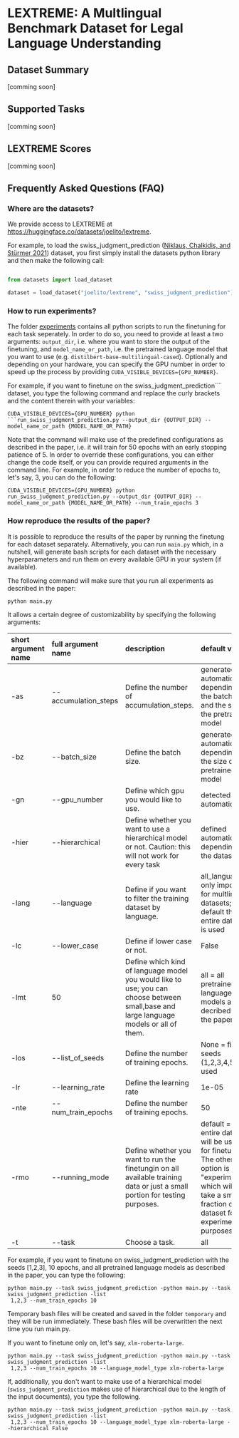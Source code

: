 # LEXTREME: A Multlingual Benchmark Dataset for Legal Language Understanding 

## Dataset Summary
[comming soon]
## Supported Tasks
[comming soon]
## LEXTREME Scores
[comming soon]
## Frequently Asked Questions (FAQ)

### Where are the datasets?
We provide access to LEXTREME at https://huggingface.co/datasets/joelito/lextreme.  

For example, to load the swiss_judgment_prediction ([Niklaus, Chalkidis, and Stürmer 2021](https://aclanthology.org/2021.nllp-1.3/)) dataset, you first simply install the datasets python library and then make the following call:

```python

from datasets import load_dataset

dataset = load_dataset("joelito/lextreme", "swiss_judgment_prediction")

```

### How to run experiments?

The folder [experiments](https://github.com/JoelNiklaus/LEXTREME/tree/main/experiments) contains all python scripts to run the finetuning for each task seperately. In order to do so, you need to provide at least a two arguments: ```output_dir```, i.e. where you want to store the output of the finetuning, and ```model_name_or_path```, i.e. the pretrained language model that you want to use (e.g. ```distilbert-base-multilingual-cased```). Optionally and depending on your hardware, you can specify the GPU number in order to speed up the process by providing ```CUDA_VISIBLE_DEVICES={GPU_NUMBER}```.

For example, if you want to finetune on the swiss_judgment_prediction``` dataset, you type the following command and replace the curly brackets and the content therein with your variables:  

```
CUDA_VISIBLE_DEVICES={GPU_NUMBER} python ```run_swiss_judgment_prediction.py --output_dir {OUTPUT_DIR} --model_name_or_path {MODEL_NAME_OR_PATH}

```

Note that the command will make use of the predefined configurations as described in the paper, i.e. it will train for 50 epochs with an early stopping patience of 5. In order to override these configurations, you can either change the code itself, or you can provide required arguments in the command line. For example, in order to reduce the number of epochs to, let's say, 3, you can do the following:

```
CUDA_VISIBLE_DEVICES={GPU_NUMBER} python run_swiss_judgment_prediction.py --output_dir {OUTPUT_DIR} --model_name_or_path {MODEL_NAME_OR_PATH} --num_train_epochs 3

```

### How reproduce the results of the paper?

It is possible to reproduce the results of the paper by running the finetung for each dataset separately. Alternatively, you can run ```main.py``` which, in a nutshell, will generate bash scripts for each dataset with the necessary hyperparameters and run them on every available GPU in your system (if available). 

The following command will make sure that you run all experiments as described in the paper:

```
python main.py

```

It allows a certain degree of customizability by specifying the following arguments:


| short argument name   | full argument name   | description                                                                                                                            | default value                                                                                                                                                                |
|:----------------------|:---------------------|:---------------------------------------------------------------------------------------------------------------------------------------|:-----------------------------------------------------------------------------------------------------------------------------------------------------------------------------|
| -as                   | --accumulation_steps | Define the number of accumulation_steps.                                                                                               | generated automatically depending on the batch size and the size of the pretrained model                                                                                     |
| -bz                   | --batch_size         | Define the batch size.                                                                                                                 | generated automatically depending on the size of the pretrained model                                                                                                        |
| -gn                   | --gpu_number         | Define which gpu you would like to use.                                                                                                | detected automatically                                                                                                                                                       |
| -hier                 | --hierarchical       | Define whether you want to use a hierarchical model or not. Caution: this will not work for every task                                 | defined automatically depending on the dataset                                                                                                                               |
| -lang                 | --language           | Define if you want to filter the training dataset by language.                                                                         | all_languages; only important for multlingual datasets; per default the entire dataset is used                                                                               |
| -lc                   | --lower_case         | Define if lower case or not.                                                                                                           | False                                                                                                                                                                        |
| -lmt                  | 50                   | Define which kind of language model you would like to use; you can choose between small,base and large language models or all of them. | all = all pretrained language models as decribed in the paper                                                                                                                |
| -los                  | --list_of_seeds      | Define the number of training epochs.                                                                                                  | None = five seeds (1,2,3,4,5) are used                                                                                                                                       |
| -lr                   | --learning_rate      | Define the learning rate                                                                                                               | 1e-05                                                                                                                                                                        |
| -nte                  | --num_train_epochs   | Define the number of training epochs.                                                                                                  | 50                                                                                                                                                                           |
| -rmo                  | --running_mode       | Define whether you want to run the finetungin on all available training data or just a small portion for testing purposes.             | default = the entire dataset will be used for finetuning. The other option is "experimental" which will only take a small fraction of the dataset for experimental purposes. |
| -t                    | --task               | Choose a task.                                                                                                                         | all                                                                                                                                                                          |


For example, if you want to finetune on swiss_judgment_prediction with the seeds [1,2,3], 10 epochs, and all pretrained language models as described in the paper, you can type the following:

```
python main.py --task swiss_judgment_prediction -python main.py --task swiss_judgment_prediction -list
 1,2,3 --num_train_epochs 10
```

Temporary bash files will be created and saved in the folder ```temporary``` and they will be run immediately. These bash files will be overwritten the next time you run main.py.

If you want to finetune only on, let's say, ```xlm-roberta-large```.
```
python main.py --task swiss_judgment_prediction -python main.py --task swiss_judgment_prediction -list
 1,2,3 --num_train_epochs 10 --language_model_type xlm-roberta-large
```

If, additionally, you don't want to make use of a hierarchical model (```swiss_judgment_prediction``` makes use of hierarchical due to the length of the input documents), you type the following.
```
python main.py --task swiss_judgment_prediction -python main.py --task swiss_judgment_prediction -list
 1,2,3 --num_train_epochs 10 --language_model_type xlm-roberta-large --hierarchical False
```